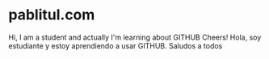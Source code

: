 # pablitul.com
Hi, I am a student and actually I'm learning about GITHUB
Cheers!
Hola, soy estudiante y estoy aprendiendo a usar GITHUB.
Saludos a todos
